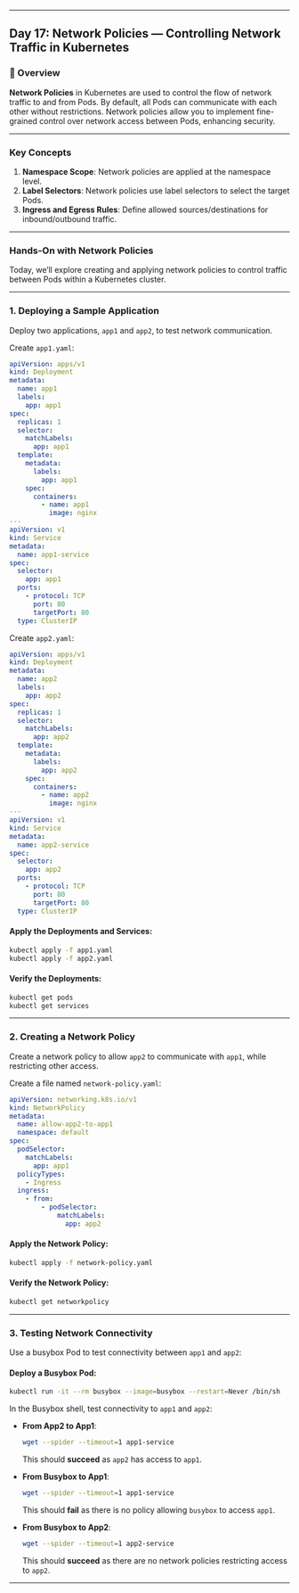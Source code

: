 ﻿---

## Day 17: Network Policies — Controlling Network Traffic in Kubernetes

### 📘 Overview

**Network Policies** in Kubernetes are used to control the flow of network traffic to and from Pods. By default, all Pods can communicate with each other without restrictions. Network policies allow you to implement fine-grained control over network access between Pods, enhancing security.

---


### Key Concepts

1. **Namespace Scope**: Network policies are applied at the namespace level.
2. **Label Selectors**: Network policies use label selectors to select the target Pods.
3. **Ingress and Egress Rules**: Define allowed sources/destinations for inbound/outbound traffic.

---

### Hands-On with Network Policies

Today, we’ll explore creating and applying network policies to control traffic between Pods within a Kubernetes cluster.

---

### 1. Deploying a Sample Application

Deploy two applications, `app1` and `app2`, to test network communication.

Create `app1.yaml`:

```yaml
apiVersion: apps/v1
kind: Deployment
metadata:
  name: app1
  labels:
    app: app1
spec:
  replicas: 1
  selector:
    matchLabels:
      app: app1
  template:
    metadata:
      labels:
        app: app1
    spec:
      containers:
        - name: app1
          image: nginx
---
apiVersion: v1
kind: Service
metadata:
  name: app1-service
spec:
  selector:
    app: app1
  ports:
    - protocol: TCP
      port: 80
      targetPort: 80
  type: ClusterIP
```

Create `app2.yaml`:

```yaml
apiVersion: apps/v1
kind: Deployment
metadata:
  name: app2
  labels:
    app: app2
spec:
  replicas: 1
  selector:
    matchLabels:
      app: app2
  template:
    metadata:
      labels:
        app: app2
    spec:
      containers:
        - name: app2
          image: nginx
---
apiVersion: v1
kind: Service
metadata:
  name: app2-service
spec:
  selector:
    app: app2
  ports:
    - protocol: TCP
      port: 80
      targetPort: 80
  type: ClusterIP
```

#### Apply the Deployments and Services:
```bash
kubectl apply -f app1.yaml
kubectl apply -f app2.yaml
```

#### Verify the Deployments:
```bash
kubectl get pods
kubectl get services
```

---


### 2. Creating a Network Policy

Create a network policy to allow `app2` to communicate with `app1`, while restricting other access.

Create a file named `network-policy.yaml`:

```yaml
apiVersion: networking.k8s.io/v1
kind: NetworkPolicy
metadata:
  name: allow-app2-to-app1
  namespace: default
spec:
  podSelector:
    matchLabels:
      app: app1
  policyTypes:
    - Ingress
  ingress:
    - from:
        - podSelector:
            matchLabels:
              app: app2
```

#### Apply the Network Policy:
```bash
kubectl apply -f network-policy.yaml
```

#### Verify the Network Policy:
```bash
kubectl get networkpolicy
```

---



### 3. Testing Network Connectivity

Use a busybox Pod to test connectivity between `app1` and `app2`:

#### Deploy a Busybox Pod:

```bash
kubectl run -it --rm busybox --image=busybox --restart=Never /bin/sh
```

In the Busybox shell, test connectivity to `app1` and `app2`:

- **From App2 to App1**:
  ```sh
  wget --spider --timeout=1 app1-service
  ```

  This should **succeed** as `app2` has access to `app1`.

- **From Busybox to App1**:
  ```sh
  wget --spider --timeout=1 app1-service
  ```

  This should **fail** as there is no policy allowing `busybox` to access `app1`.

- **From Busybox to App2**:
  ```sh
  wget --spider --timeout=1 app2-service
  ```

  This should **succeed** as there are no network policies restricting access to `app2`.

---